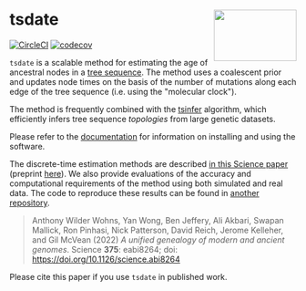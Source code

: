 # tsdate <img align="right" width="145" height="90" src="https://github.com/tskit-dev/tsdate/blob/main/docs/tsdate_logo.svg">

[![CircleCI](https://circleci.com/gh/tskit-dev/tsdate.svg?style=svg)](https://circleci.com/gh/tskit-dev/tsdate)
[![codecov](https://codecov.io/gh/tskit-dev/tsdate/branch/master/graph/badge.svg)](https://codecov.io/gh/tskit-dev/tsdate)

``tsdate`` is a scalable method for estimating the age of ancestral nodes in a 
[tree sequence](https://tskit.dev/tutorials/what_is.html). The method uses a coalescent prior and updates node times on the basis of the number of mutations along each edge of the tree sequence (i.e. using the "molecular clock").

The method is frequently combined with the [tsinfer](https://tsinfer.readthedocs.io/en/latest/) algorithm, which efficiently infers tree sequence *topologies* from large genetic datasets.

Please refer to the [documentation](https://tskit.dev/tsdate/docs/latest/) for information on installing and using the software.

The discrete-time estimation methods are described [in this Science paper](https://www.science.org/doi/10.1126/science.abi8264) (preprint [here](https://www.biorxiv.org/content/10.1101/2021.02.16.431497v2)). We also provide evaluations of the accuracy and computational requirements of the method using both simulated and real data. The code to reproduce these results can be found in [another repository](https://github.com/awohns/unified_genealogy_paper).

> Anthony Wilder Wohns, Yan Wong, Ben Jeffery, Ali Akbari, Swapan Mallick, Ron Pinhasi, Nick Patterson, David Reich, Jerome Kelleher, and Gil McVean (2022) _A unified genealogy of modern and ancient genomes_. Science **375**: eabi8264; doi: https://doi.org/10.1126/science.abi8264

Please cite this paper if you use ``tsdate`` in published work.

